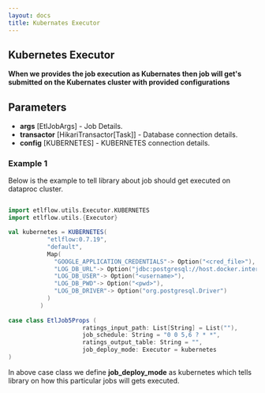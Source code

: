 ```yaml
---
layout: docs
title: Kubernates Executor
---
```


## Kubernetes Executor

**When we provides the job execution as Kubernates then job will get's submitted on the Kubernates cluster with provided configurations**

## Parameters
* **args** [EtlJobArgs] - Job Details.
* **transactor** [HikariTransactor[Task]] - Database connection details. 
* **config** [KUBERNETES] - KUBERNETES connection details.

### Example 1
Below is the example to tell library about job should get executed on dataproc cluster. 

```scala mdoc

import etlflow.utils.Executor.KUBERNETES
import etlflow.utils.{Executor}

val kubernetes = KUBERNETES(
           "etlflow:0.7.19",
           "default",
           Map(
             "GOOGLE_APPLICATION_CREDENTIALS"-> Option("<cred_file>"),
             "LOG_DB_URL"-> Option("jdbc:postgresql://host.docker.internal:5432/postgres"),
             "LOG_DB_USER"-> Option("<username>"),
             "LOG_DB_PWD"-> Option("<pwd>"),
             "LOG_DB_DRIVER"-> Option("org.postgresql.Driver")
           )
         )
       
case class EtlJob5Props (
                     ratings_input_path: List[String] = List(""),
                     job_schedule: String = "0 0 5,6 ? * *",
                     ratings_output_table: String = "",
                     job_deploy_mode: Executor = kubernetes
)
```                     
In above case class we define **job_deploy_mode** as kubernetes which tells library on how this particular jobs will gets executed.             
     
          
          